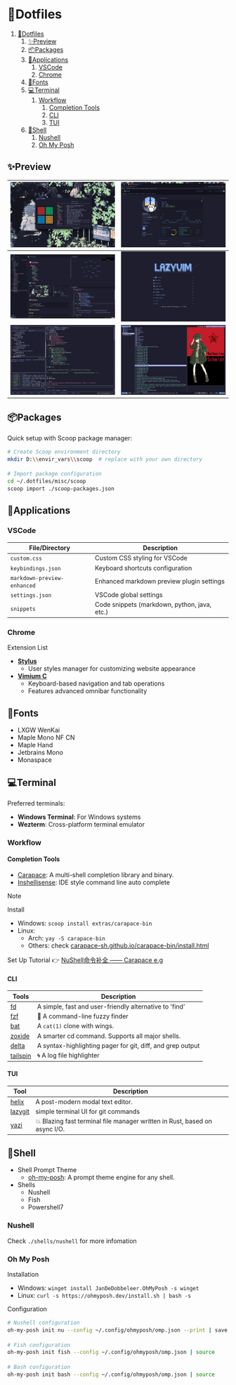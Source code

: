 # 🍚Dotfiles

1. [🍚Dotfiles](#dotfiles)
   1. [✨Preview](#preview)
   2. [📦Packages](#packages)
   3. [🧩Applications](#applications)
      1. [VSCode](#vscode)
      2. [Chrome](#chrome)
   4. [🔣Fonts](#fonts)
   5. [💻Terminal](#terminal)
      1. [Workflow](#workflow)
         1. [Completion Tools](#completion-tools)
         2. [CLI](#cli)
         3. [TUI](#tui)
   6. [🐚Shell](#shell)
      1. [Nushell](#nushell)
      2. [Oh My Posh](#oh-my-posh)

## ✨Preview

| ![Desktop](assets/desktop.webp) | ![browser](assets/browser.webp) |
| :-----------------------------: | :-----------------------------: |
|  ![VSCode](assets/vscode.webp)  |    ![Nvim](assets/nvim.webp)    |
| ![lazygit](assets/lazygit.webp) |    ![Yazi](assets/yazi.webp)    |

## 📦Packages

Quick setup with Scoop package manager:

```bash
# Create Scoop environment directory
mkdir D:\\envir_vars\\scoop  # replace with your own directory

# Import package configuration
cd ~/.dotfiles/misc/scoop
scoop import ./scoop-packages.json
```

## 🧩Applications

### VSCode

| File/Directory              | Description                                  |
| --------------------------- | -------------------------------------------- |
| `custom.css`                | Custom CSS styling for VSCode                |
| `keybindings.json`          | Keyboard shortcuts configuration             |
| `markdown-preview-enhanced` | Enhanced markdown preview plugin settings    |
| `settings.json`             | VSCode global settings                       |
| `snippets`                  | Code snippets (markdown, python, java, etc.) |

### Chrome

Extension List

- [**Stylus**](https://add0n.com/stylus.html)
  - User styles manager for customizing website appearance
- [**Vimium C**](https://github.com/gdh1995/vimium-c)
  - Keyboard-based navigation and tab operations
  - Features advanced omnibar functionality

## 🔣Fonts

- LXGW WenKai
- Maple Mono NF CN
- Maple Hand
- Jetbrains Mono
- Monaspace

## 💻Terminal

Preferred terminals:

- **Windows Terminal**: For Windows systems
- **Wezterm**: Cross-platform terminal emulator

### Workflow

#### Completion Tools

- [Carapace](https://carapace.sh/): A multi-shell completion library and binary.
- [Inshellisense](https://github.com/microsoft/inshellisense): IDE style command line auto complete

> [!NOTE]
>
> Install
>
> - Windows: `scoop install extras/carapace-bin`
> - Linux:
>   - Arch: `yay -S carapace-bin`
>   - Others: check [carapace-sh.github.io/carapace-bin/install.html](https://carapace-sh.github.io/carapace-bin/install.html)
>
> Set Up Tutorial 👉 [NuShell命令补全 —— Carapace e.g](https://vluv.space/Tools/Terminal/nu_completion/)

#### CLI

| Tools                                            | Description                                                |
| ------------------------------------------------ | ---------------------------------------------------------- |
| [fd](https://github.com/sharkdp/fd)              | A simple, fast and user-friendly alternative to 'find'     |
| [fzf](https://github.com/junegunn/fzf)           | 🌸 A command-line fuzzy finder                              |
| [bat](https://github.com/sharkdp/bat)            | A `cat(1)` clone with wings.                               |
| [zoxide](https://github.com/ajeetdsouza/zoxide)  | A smarter cd command. Supports all major shells.           |
| [delta](https://dandavison.github.io/delta/)     | A syntax-highlighting pager for git, diff, and grep output |
| [tailspin](https://github.com/bensadeh/tailspin) | 🌀 A log file highlighter                                   |

#### TUI

| Tool                                                | Description                                                               |
| --------------------------------------------------- | ------------------------------------------------------------------------- |
| [helix](https://github.com/helix-editor/helix)      | A post-modern modal text editor.                                          |
| [lazygit](https://github.com/jesseduffield/lazygit) | simple terminal UI for git commands                                       |
| [yazi](https://github.com/sxyazi/yazi)              | 💥 Blazing fast terminal file manager written in Rust, based on async I/O. |

## 🐚Shell

- Shell Prompt Theme
  - [oh-my-posh](https://ohmyposh.dev): A prompt theme engine for any shell.
- Shells
  - Nushell
  - Fish
  - Powershell7

### Nushell

Check `./shells/nushell` for more infomation

### Oh My Posh

Installation

- Windows: `winget install JanDeDobbeleer.OhMyPosh -s winget`
- Linux: `curl -s https://ohmyposh.dev/install.sh | bash -s`

Configuration

```bash
# Nushell configuration
oh-my-posh init nu --config ~/.config/ohmyposh/omp.json --print | save ./shells/nushell/plugins/omp.nu --force

# Fish configuration
oh-my-posh init fish --config ~/.config/ohmyposh/omp.json | source

# Bash configuration
oh-my-posh init bash --config ~/.config/ohmyposh/omp.json | source
```
